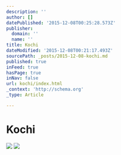 ```yaml
---
description: ''
author: []
datePublished: '2015-12-08T00:25:28.573Z'
publisher:
  domain: ''
  name: ''
title: Kochi
dateModified: '2015-12-08T00:21:17.493Z'
sourcePath: _posts/2015-12-08-kochi.md
published: true
inFeed: true
hasPage: true
inNav: false
url: kochi/index.html
_context: 'http://schema.org'
_type: Article

---
```

# Kochi
![](https://the-grid-user-content.s3-us-west-2.amazonaws.com/29d90759-c147-4a34-92dd-f83b701e2d0d.png)
![](https://the-grid-user-content.s3-us-west-2.amazonaws.com/56e18e27-cf87-48e2-92e4-c2b52b423da1.png)